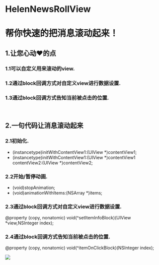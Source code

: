 # HelenNewsRollView
帮你快速的把消息滚动起来！
==================================================

1.让您心动❤️的点
---------------------------------------------
### 1.1可以自定义用来滚动的view. 
### 1.2通过block回调方式对自定义view进行数据设置.
### 1.3通过block回调方式告知当前被点击的位置.
<br>

2.一句代码让消息滚动起来
--------------------------------------------------
### 2.1初始化.
- (instancetype)initWithContentView1:(UIView *)contentView1;
- (instancetype)initWithContentView1:(UIView *)contentView1 contentView2:(UIView *)contentView2;
### 2.2开始/暂停动画.
- (void)stopAnimation;
- (void)animationWithItems:(NSArray *)items;
### 2.3通过block回调方式对自定义view进行数据设置.
@property (copy, nonatomic) void(^setItemInfoBlock)(UIView *view,NSInteger index);
### 2.4通过block回调方式告知当前被点击的位置.
@property (copy, nonatomic) void(^itemOnClickBlock)(NSInteger index);

![](https://github.com/helenluo/RollView/raw/master/HelenNewsRollView/images/xiaoguo.png) 

